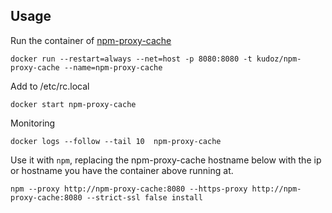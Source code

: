 ## Usage

Run the container of [npm-proxy-cache](https://github.com/runk/npm-proxy-cache)

```
docker run --restart=always --net=host -p 8080:8080 -t kudoz/npm-proxy-cache --name=npm-proxy-cache
```

Add to /etc/rc.local

```
docker start npm-proxy-cache
```

Monitoring

```
docker logs --follow --tail 10  npm-proxy-cache
```

Use it with `npm`, replacing the npm-proxy-cache hostname below with the ip or hostname you have the container above running at.

```
npm --proxy http://npm-proxy-cache:8080 --https-proxy http://npm-proxy-cache:8080 --strict-ssl false install
```
